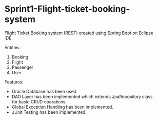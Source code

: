 # Sprint1-Flight-ticket-booking-system
Flight Ticket Booking system (REST) created using Spring Boot on Eclipse IDE.

Entities:
1) Booking
2) Flight
3) Passenger
4) User

Features:
- Oracle Database has been used.
- DAO Layer has been implemented which extends JpaRepository class for basic CRUD operations. 
- Global Exception Handling has been implemented.
- JUnit Testing has been implemented.
